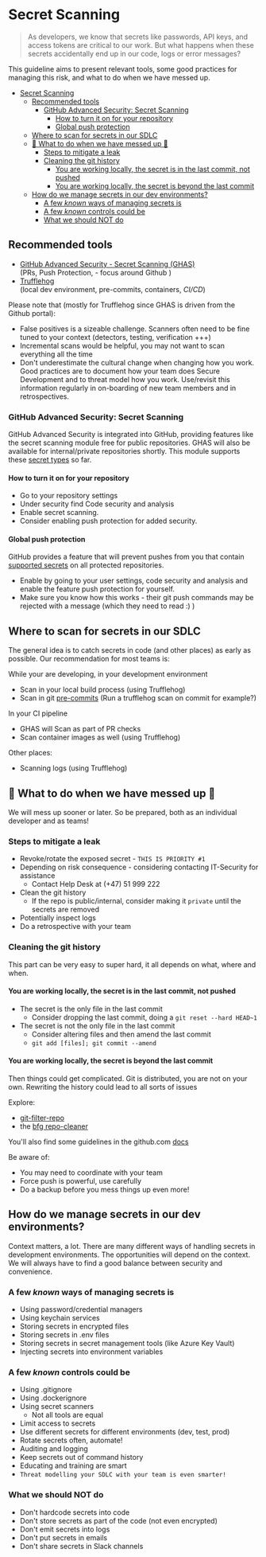 # Secret Scanning

> As developers, we know that secrets like passwords, API keys, and access tokens are critical to our work. But what happens when these secrets accidentally end up in our code, logs or error messages?

This guideline aims to present relevant tools, some good practices for managing this risk, and what to do when we have messed up.

- [Secret Scanning](#secret-scanning)
  - [Recommended tools](#recommended-tools)
    - [GitHub Advanced Security: Secret Scanning](#github-advanced-security-secret-scanning)
      - [How to turn it on for your repository](#how-to-turn-it-on-for-your-repository)
      - [Global push protection](#global-push-protection)
  - [Where to scan for secrets in our SDLC](#where-to-scan-for-secrets-in-our-sdlc)
  - [🤯 What to do when we have messed up 🤯](#-what-to-do-when-we-have-messed-up-)
    - [Steps to mitigate a leak](#steps-to-mitigate-a-leak)
    - [Cleaning the git history](#cleaning-the-git-history)
      - [You are working locally, the secret is in the last commit, not pushed](#you-are-working-locally-the-secret-is-in-the-last-commit-not-pushed)
      - [You are working locally, the secret is beyond the last commit](#you-are-working-locally-the-secret-is-beyond-the-last-commit)
  - [How do we manage secrets in our dev environments?](#how-do-we-manage-secrets-in-our-dev-environments)
    - [A few *known* ways of managing secrets is](#a-few-known-ways-of-managing-secrets-is)
    - [A few *known* controls could be](#a-few-known-controls-could-be)
    - [What we should NOT do](#what-we-should-not-do)

## Recommended tools

- [GitHub Advanced Security - Secret Scanning (GHAS)](#github-advanced-security-secret-scanning) </br>(PRs, Push Protection, - focus around Github )
- [Trufflehog](https://github.com/trufflesecurity/trufflehog)</br>(local dev environment, pre-commits, containers, *CI/CD*)

Please note that (mostly for Trufflehog since GHAS is driven from the Github portal):

- False positives is a sizeable challenge. Scanners often need to be fine tuned to your context (detectors, testing, verification +++)
- Incremental scans would be helpful, you may not want to scan everything all the time
- Don't underestimate the cultural change when changing how you work. Good practices are to document how your team does Secure Development and to threat model how you work. Use/revisit this information regularly in on-boarding of new team members and in retrospectives.

### GitHub Advanced Security: Secret Scanning

GitHub Advanced Security is integrated into GitHub, providing features like the secret scanning module free for public repositories. GHAS will also be available for internal/private repositories shortly. This module supports these [secret types](https://docs.github.com/en/code-security/secret-scanning/secret-scanning-patterns#supported-secrets) so far.

#### How to turn it on for your repository

- Go to your repository settings
- Under security find Code security and analysis
- Enable secret scanning.
- Consider enabling push protection for added security.

#### Global push protection

GitHub provides a feature that will prevent pushes from you that contain [supported secrets](https://docs.github.com/en/code-security/secret-scanning/secret-scanning-patterns#supported-secrets) on all protected repositories.

- Enable by going to your user settings, code security and analysis and enable the feature push protection for yourself.
- Make sure you know how this works - their git push commands may be rejected with a message (which they need to read :) )

## Where to scan for secrets in our SDLC

The general idea is to catch secrets in code (and other places) as early as possible. Our recommendation for most teams is:

While your are developing, in your development environment

- Scan in your local build process (using Trufflehog)
- Scan in git [pre-commits](../tools/pre-commit-faq.md) (Run a trufflehog scan on commit for example?)

In your CI pipeline

- GHAS will Scan as part of PR checks
- Scan container images as well (using Trufflehog)

Other places:

- Scanning logs (using Trufflehog)

## 🤯 What to do when we have messed up 🤯

We will mess up sooner or later. So be prepared, both as an individual developer and as teams!

### Steps to mitigate a leak

- Revoke/rotate the exposed secret - `THIS IS PRIORITY #1`
- Depending on risk consequence - considering contacting IT-Security for assistance
  - Contact Help Desk at (+47) 51 999 222
- Clean the git history
  - If the repo is public/internal, consider making it `private` until the secrets are removed
- Potentially inspect logs
- Do a retrospective with your team

### Cleaning the git history

This part can be very easy to super hard, it all depends on what, where and when.

#### You are working locally, the secret is in the last commit, not pushed

- The secret is the only file in the last commit
  - Consider dropping the last commit, doing a `git reset --hard HEAD~1`
- The secret is not the only file in the last commit
  - Consider altering files and then amend the last commit
  - `git add [files]; git commit --amend`

#### You are working locally, the secret is beyond the last commit

Then things could get complicated. Git is distributed, you are not on your own. Rewriting the history could lead to all sorts of issues

Explore:

- [git-filter-repo](https://htmlpreview.github.io/?https://github.com/newren/git-filter-repo/blob/docs/html/git-filter-repo.html)
- the [bfg repo-cleaner](https://rtyley.github.io/bfg-repo-cleaner/)

You'll also find some guidelines in the github.com [docs](https://docs.github.com/en/authentication/keeping-your-account-and-data-secure/removing-sensitive-data-from-a-repository)

Be aware of:

- You may need to coordinate with your team
- Force push is powerful, use carefully
- Do a backup before you mess things up even more!

## How do we manage secrets in our dev environments?

Context matters, a lot. There are many different ways of handling secrets in development environments. The opportunities will depend on the context. We will always have to find a good balance between security and convenience.

### A few *known* ways of managing secrets is

- Using password/credential managers
- Using keychain services
- Storing secrets in encrypted files
- Storing secrets in .env files
- Storing secrets in secret management tools (like Azure Key Vault)
- Injecting secrets into environment variables

### A few *known* controls could be

- Using .gitignore
- Using .dockerignore
- Using secret scanners
  - Not all tools are equal
- Limit access to secrets
- Use different secrets for different environments (dev, test, prod)
- Rotate secrets often, automate!
- Auditing and logging
- Keep secrets out of command history
- Educating and training are smart
- `Threat modelling your SDLC with your team is even smarter!`

### What we should NOT do

- Don't hardcode secrets into code
- Don't store secrets as part of the code (not even encrypted)
- Don't emit secrets into logs
- Don't put secrets in emails
- Don't share secrets in Slack channels
